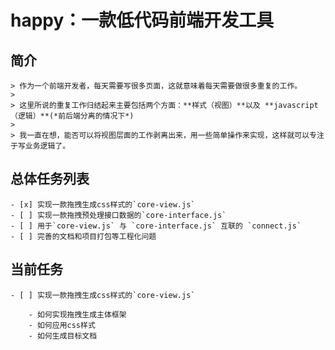 # happy：一款低代码前端开发工具

## 简介

    > 作为一个前端开发者，每天需要写很多页面，这就意味着每天需要做很多重复的工作。
    >
    > 这里所说的重复工作归结起来主要包括两个方面：**样式（视图）**以及 **javascript（逻辑）**(*前后端分离的情况下*)
    >
    > 我一直在想，能否可以将视图层面的工作剥离出来，用一些简单操作来实现，这样就可以专注于写业务逻辑了。

## 总体任务列表

    - [x] 实现一款拖拽生成css样式的`core-view.js`
    - [ ] 实现一款拖拽预处理接口数据的`core-interface.js`
    - [ ] 用于`core-view.js` 与 `core-interface.js` 互联的 `connect.js`
    - [ ] 完善的文档和项目打包等工程化问题

## 当前任务

    - [ ] 实现一款拖拽生成css样式的`core-view.js`

        - 如何实现拖拽生成主体框架
        - 如何应用css样式
        - 如何生成目标文档
